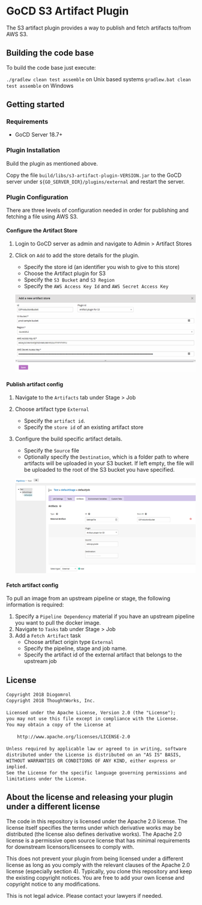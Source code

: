 # GoCD S3 Artifact Plugin

The S3 artifact plugin provides a way to publish and fetch artifacts to/from AWS S3.

## Building the code base

To build the code base just execute:

`./gradlew clean test assemble` on Unix based systems
`gradlew.bat clean test assemble` on Windows

## Getting started

### Requirements

- GoCD Server 18.7+

### Plugin Installation

Build the plugin as mentioned above.

Copy the file `build/libs/s3-artifact-plugin-VERSION.jar` to the GoCD server under `${GO_SERVER_DIR}/plugins/external` and restart the server.

### Plugin Configuration

There are three levels of configuration needed in order for publishing and fetching a file using AWS S3.

#### Configure the Artifact Store

1. Login to GoCD server as admin and navigate to Admin > Artifact Stores
2. Click on `Add` to add the store details for the plugin.
   - Specify the store id (an identifier you wish to give to this store)
   - Choose the Artifact plugin for S3
   - Specify the `S3 Bucket` and `S3 Region`
   - Specify the `AWS Access Key Id` and `AWS Secret Access Key`

   ![](images/artifact_store.png)

#### Publish artifact config

1. Navigate to the `Artifacts` tab under Stage > Job
2. Choose artifact type `External`
   - Specify the `artifact id`.
   - Specify the `store id` of an existing artifact store
3. Configure the build specific artifact details.
   - Specify the `Source` file
   - Optionally specify the `Destination`, which is a folder path to where artifacts will be uploaded in your S3 bucket. If left empty, the file will be uploaded to the root of the S3 bucket you have specified.

   ![](images/build_and_publish_image_artifacts.png)

#### Fetch artifact config

To pull an image from an upstream pipeline or stage, the following information is required:

1. Specify a `Pipeline Dependency` material if you have an upstream pipeline you want to pull the docker image.
2. Navigate to `Tasks` tab under Stage > Job
3. Add a `Fetch Artifact` task
   - Choose artifact origin type `External`
   - Specify the pipeline, stage and job name.
   - Specify the artifact id of the external artifact that belongs to the upstream job

## License

```plain
Copyright 2018 Diogomrol
Copyright 2018 ThoughtWorks, Inc.

Licensed under the Apache License, Version 2.0 (the "License");
you may not use this file except in compliance with the License.
You may obtain a copy of the License at

    http://www.apache.org/licenses/LICENSE-2.0

Unless required by applicable law or agreed to in writing, software
distributed under the License is distributed on an "AS IS" BASIS,
WITHOUT WARRANTIES OR CONDITIONS OF ANY KIND, either express or implied.
See the License for the specific language governing permissions and
limitations under the License.
```

## About the license and releasing your plugin under a different license

The code in this repository is licensed under the Apache 2.0 license. The license itself specifies the terms
under which derivative works may be distributed (the license also defines derivative works). The Apache 2.0 license is a
permissive open source license that has minimal requirements for downstream licensors/licensees to comply with.

This does not prevent your plugin from being licensed under a different license as long as you comply with the relevant
clauses of the Apache 2.0 license (especially section 4). Typically, you clone this repository and keep the existing
copyright notices. You are free to add your own license and copyright notice to any modifications.

This is not legal advice. Please contact your lawyers if needed.
